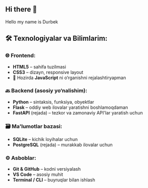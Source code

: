 ## Hi there 👋

Hello my name is Durbek

## 🛠️ Texnologiyalar va Bilimlarim:

### 🌐 Frontend:
- **HTML5** – sahifa tuzilmasi
- **CSS3** – dizayn, responsive layout
- 🚧 Hozirda **JavaScript** ni o‘rganishni rejalashtiryapman

### 🔙 Backend (asosiy yo‘nalishim):
- **Python** – sintaksis, funksiya, obyektlar
- **Flask** – oddiy web ilovalar yaratishni boshlamoqdaman
- **FastAPI** (rejada) – tezkor va zamonaviy API'lar yaratish uchun

### 🗃️ Ma'lumotlar bazasi:
- **SQLite** – kichik loyihalar uchun
- **PostgreSQL** (rejada) – murakkab ilovalar uchun

### ⚙️ Asboblar:
- **Git & GitHub** – kodni versiyalash
- **VS Code** – asosiy muhit
- **Terminal / CLI** – buyruqlar bilan ishlash
